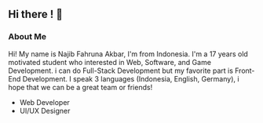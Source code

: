 ## Hi there ! 👋

### About Me

Hi! My name is Najib Fahruna Akbar, I'm from Indonesia. I'm a 17 years old motivated student who interested in Web, Software, and Game Development. i can do Full-Stack Development but my favorite part is Front-End Development. I speak 3 languages (Indonesia, English, Germany), i hope that we can be a great team or friends!

- Web Developer
- UI/UX Designer

